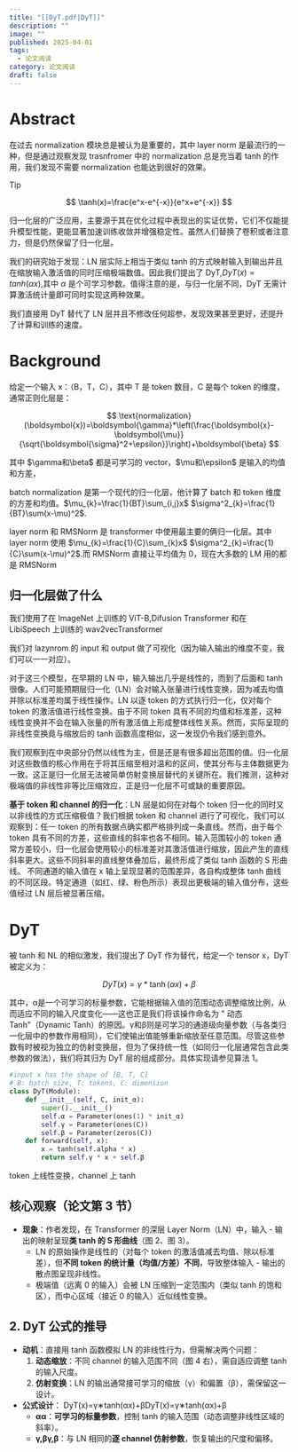 ```yaml
---
title: "[[DyT.pdf|DyT]]"
description: ""
image: ""
published: 2025-04-01
tags:
  - 论文阅读
category: 论文阅读
draft: false
---
```


# Abstract

在过去 normalization 模块总是被认为是重要的，其中 layer norm 是最流行的一种，但是通过观察发现 trasnfromer 中的 normalization 总是充当着 tanh 的作用，我们发现不需要 normalization 也能达到很好的效果。

>[!tip]
>
> $$
> \tanh(x)=\frac{e^x-e^{-x}}{e^x+e^{-x}}
> $$

归一化层的广泛应用，主要源于其在优化过程中表现出的实证优势，它们不仅能提升模型性能，更能显著加速训练收敛并增强稳定性。虽然人们替换了卷积或者注意力，但是仍然保留了归一化层。

我们的研究始于发现：LN 层实际上相当于类似 tanh 的方式映射输入到输出并且在缩放输入激活值的同时压缩极端数值。因此我们提出了 DyT,$DyT(x)=tanh(\alpha x)$,其中 $\alpha$ 是个可学习参数。值得注意的是，与归一化层不同，DyT 无需计算激活统计量即可同时实现这两种效果。

我们直接用 DyT 替代了 LN 层并且不修改任何超参，发现效果甚至更好，还提升了计算和训练的速度。

# Background

给定一个输入 x：（B，T，C），其中 T 是 token 数目，C 是每个 token 的维度，通常正则化层是：

$$
\text{normalization}(\boldsymbol{x})=\boldsymbol{\gamma}*\left(\frac{\boldsymbol{x}-\boldsymbol{\mu}}{\sqrt{\boldsymbol{\sigma}^2+\epsilon}}\right)+\boldsymbol{\beta}
$$

其中 $\gamma和\beta$ 都是可学习的 vector，$\mu和\epsilon$ 是输入的均值和方差，

batch normalization 是第一个现代的归一化层，他计算了 batch 和 token 维度的方差和均值。$\mu_{k}=\frac{1}{BT}\sum_{i,j}x$ $\sigma^2_{k}=\frac{1}{BT}\sum(x-\mu)^2$.

layer norm 和 RMSNorm 是 transformer 中使用最主要的俩归一化层。其中 layer norm 使用 $\mu_{k}=\frac{1}{C}\sum_{k}x$ $\sigma^2_{k}=\frac{1}{C}\sum(x-\mu)^2$.而 RMSNorm 直接让平均值为 0，现在大多数的 LM 用的都是 RMSNorm

## 归一化层做了什么

我们使用了在 ImageNet 上训练的 ViT-B,Difusion Transformer 和在 LibiSpeech 上训练的 wav2vecTransformer

我们对 lazynrom 的 input 和 output 做了可视化（因为输入输出的维度不变，我们可以一一对应）。

对于这三个模型，在早期的 LN 中，输入输出几乎是线性的，而到了后面和 tanh 很像。人们可能预期层归一化（LN）会对输入张量进行线性变换，因为减去均值并除以标准差均属于线性操作。LN 以逐 token 的方式执行归一化，仅对每个 token 的激活值进行线性变换。由于不同 token 具有不同的均值和标准差，这种线性变换并不会在输入张量的所有激活值上形成整体线性关系。然而，实际呈现的非线性变换竟与缩放后的 tanh 函数高度相似，这一发现仍令我们感到意外。

我们观察到在中央部分仍然以线性为主，但是还是有很多超出范围的值。归一化层对这些数值的核心作用在于将其压缩至相对温和的区间，使其分布与主体数据更为一致。这正是归一化层无法被简单仿射变换层替代的关键所在。我们推测，这种对极端值的非线性非等比压缩效应，正是归一化层不可或缺的重要原因。

**基于 token 和 channel 的归一化**：LN 层是如何在对每个 token 归一化的同时又以非线性的方式压缩极值？我们根据 token 和 channel 进行了可视化，我们可以观察到：任一 token 的所有数据点确实都严格排列成一条直线。然而，由于每个 token 具有不同的方差，这些直线的斜率也各不相同。输入范围较小的 token 通常方差较小，归一化层会使用较小的标准差对其激活值进行缩放，因此产生的直线斜率更大。这些不同斜率的直线整体叠加后，最终形成了类似 tanh 函数的 S 形曲线。
不同通道的输入值在 x 轴上呈现显著的范围差异，各自构成整体 tanh 曲线的不同区段。特定通道（如红、绿、粉色所示）表现出更极端的输入值分布，这些值经过 LN 层后被显著压缩。

# DyT

被 tanh 和 NL 的相似激发，我们提出了 DyT 作为替代，给定一个 tensor x，DyT 被定义为：

$$
DyT(x)=\gamma*\tanh(\alpha x)+\beta
$$

其中，α是一个可学习的标量参数，它能根据输入值的范围动态调整缩放比例，从而适应不同的输入尺度变化——这也正是我们将该操作命名为 " 动态 Tanh"（Dynamic Tanh）的原因。γ和β则是可学习的通道级向量参数（与各类归一化层中的参数作用相同），它们使输出值能够重新缩放至任意范围。尽管这些参数有时被视为独立的仿射变换层，但为了保持统一性（如同归一化层通常包含此类参数的做法），我们将其归为 DyT 层的组成部分。具体实现请参见算法 1。

```python
#input x has the shape of [B, T, C] 
# B: batch size, T: tokens, C: dimension
class DyT(Module): 
	def __init__(self, C, init_α): 
		super().__init__() 
		self.α = Parameter(ones(1) * init_α)
		self.γ = Parameter(ones(C)) 
		self.β = Parameter(zeros(C)) 
	def forward(self, x): 
		x = tanh(self.alpha * x) 
		return self.γ * x + self.β
```

token 上线性变换，channel 上 tanh

## **核心观察**（论文第 3 节）

- **现象**：作者发现，在 Transformer 的深层 Layer Norm（LN）中，输入 - 输出的映射呈现**类 tanh 的 S 形曲线**（图 2、图 3）。
    - LN 的原始操作是线性的（对每个 token 的激活值减去均值、除以标准差），但**不同 token 的统计量（均值/方差）不同**，导致整体输入 - 输出的散点图呈现非线性。
    - 极端值（远离 0 的输入）会被 LN 压缩到一定范围内（类似 tanh 的饱和区），而中心区域（接近 0 的输入）近似线性变换。

## 2. **DyT 公式的推导**

- **动机**：直接用 tanh 函数模拟 LN 的非线性行为，但需解决两个问题：
    1. **动态缩放**：不同 channel 的输入范围不同（图 4 右），需自适应调整 tanh 的输入尺度。
    2. **仿射变换**：LN 的输出通常接可学习的缩放（γ）和偏置（β），需保留这一设计。
- **公式设计**：
    DyT(x)=γ∗tanh⁡(αx)+βDyT(x)=γ∗tanh(αx)+β
    - **αα**：**可学习的标量参数**，控制 tanh 的输入范围（动态调整非线性区域的斜率）。
    - **γ,βγ,β**：与 LN 相同的**逐 channel 仿射参数**，恢复输出的尺度和偏移。

